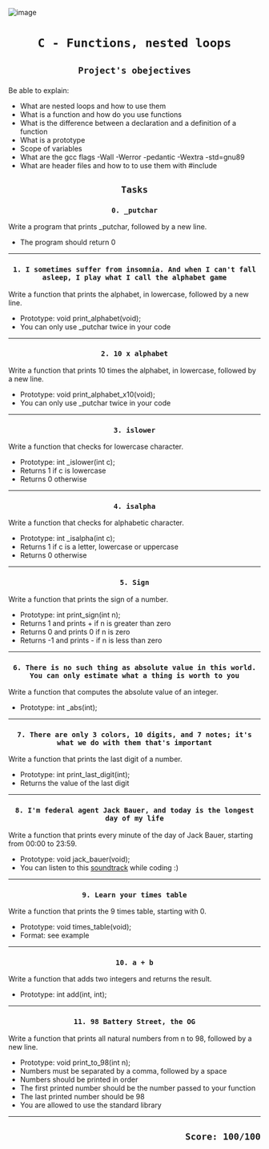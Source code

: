 ![image](https://cdn.educba.com/academy/wp-content/uploads/2020/02/nested-loop-in-c.jpg.webp)

# <p align=center>`C - Functions, nested loops`</p>
## <p align=center> `Project's obejectives` </p>
Be able to explain:
- What are nested loops and how to use them
- What is a function and how do you use functions
- What is the difference between a declaration and a definition of a function
- What is a prototype
- Scope of variables
- What are the gcc flags -Wall -Werror -pedantic -Wextra -std=gnu89
- What are header files and how to to use them with #include

## <p align=center>`Tasks`</p>
### <p align=center>`0. _putchar`</p>
Write a program that prints _putchar, followed by a new line.

- The program should return 0

----------------------------------------
### <p align=center>`1. I sometimes suffer from insomnia. And when I can't fall asleep, I play what I call the alphabet game`</p>
Write a function that prints the alphabet, in lowercase, followed by a new line.

- Prototype: void print_alphabet(void);
- You can only use _putchar twice in your code

----------------------------------------
### <p align=center>`2. 10 x alphabet`</p>
Write a function that prints 10 times the alphabet, in lowercase, followed by a new line.

- Prototype: void print_alphabet_x10(void);
- You can only use _putchar twice in your code

----------------------------------------
### <p align=center>`3. islower`</p>
Write a function that checks for lowercase character.

- Prototype: int _islower(int c);
- Returns 1 if c is lowercase
- Returns 0 otherwise
----------------------------------------
### <p align=center>`4. isalpha`</p>
Write a function that checks for alphabetic character.

- Prototype: int _isalpha(int c);
- Returns 1 if c is a letter, lowercase or uppercase
- Returns 0 otherwise
----------------------------------------
### <p align=center>`5. Sign`</p>
Write a function that prints the sign of a number.

- Prototype: int print_sign(int n);
- Returns 1 and prints + if n is greater than zero
- Returns 0 and prints 0 if n is zero
- Returns -1 and prints - if n is less than zero
----------------------------------------
### <p align=center>`6. There is no such thing as absolute value in this world. You can only estimate what a thing is worth to you`</p>
Write a function that computes the absolute value of an integer.

- Prototype: int _abs(int);
----------------------------------------
### <p align=center>`7. There are only 3 colors, 10 digits, and 7 notes; it's what we do with them that's important`</p>
Write a function that prints the last digit of a number.

- Prototype: int print_last_digit(int);
- Returns the value of the last digit
----------------------------------------
### <p align=center>`8. I'm federal agent Jack Bauer, and today is the longest day of my life`</p>
Write a function that prints every minute of the day of Jack Bauer, starting from 00:00 to 23:59.

- Prototype: void jack_bauer(void);
- You can listen to this [soundtrack](https://intranet.hbtn.io/rltoken/mJ7JsWWRo9nxTuauK1Uyuw) while coding :)
----------------------------------------
### <p align=center>`9. Learn your times table`</p>
Write a function that prints the 9 times table, starting with 0.

- Prototype: void times_table(void);
- Format: see example
----------------------------------------
### <p align=center>`10. a + b`</p>
Write a function that adds two integers and returns the result.

- Prototype: int add(int, int);
----------------------------------------
### <p align=center>`11. 98 Battery Street, the OG`</p>
Write a function that prints all natural numbers from n to 98, followed by a new line.

- Prototype: void print_to_98(int n);
- Numbers must be separated by a comma, followed by a space
- Numbers should be printed in order
- The first printed number should be the number passed to your function
- The last printed number should be 98
- You are allowed to use the standard library
----------------------------------------
## <p align=right>`Score: 100/100`</p>
